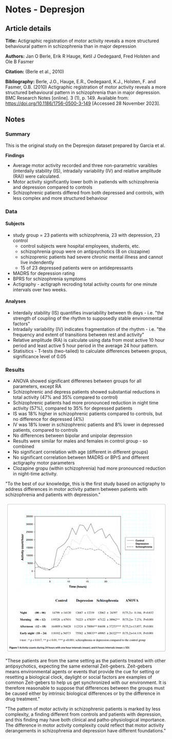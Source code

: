 # Notes - Depresjon

## Article details

**Title:** Actigraphic registration of motor activity reveals a more structured behavioural pattern in schizophrenia than in major depression

**Authors:** Jan O Berle, Erik R Hauge, Ketil J Oedegaard, Fred Holsten and Ole B Fasmer

**Citation:** (Berle et al., 2010)

**Bibliography:** Berle, J.O., Hauge, E.R., Oedegaard, K.J., Holsten, F. and Fasmer, O.B. (2010) Actigraphic registration of motor activity reveals a more structured behavioural pattern in schizophrenia than in major depression. BMC Research Notes [online]. 3 (1), p. 149. Available from: https://doi.org/10.1186/1756-0500-3-149 [Accessed 28 November 2023].


## Notes

### Summary

This is the original study on the Depresjon dataset prepared by Garcia et al. 

**Findings**
* Average motor activity recorded and three non-parametric varaibles (interdaily stability (IS), intradaily variability (IV) and relative amplitude (RA)) were calculated.
* Motor activity significantly lower both in patiends with schizophrenia and depression compared to controls
* Schizophrenic patients differed from both depressed and controls, with less complex and more structured behaviour

### Data

#### Subjects

* study group = 23 patients with schizophrenia, 23 with depression, 23 control
  * control subjects were hospital employees, students, etc.
  * schizophrenia group were on antipsychotics (8 on clozapine)
  * schizoprenic patients had severe chronic mental illness and cannot live indendently
  * 15 of 23 depressed patients were on antidepressants
* MADRS for depression rating 
* BPRS for schizophrenia symptoms
* Actigraphy - actigraph recroding total activity counts for one minute intervals over two weeks. 

#### Analyses

* Interdaily stability (IS) quantifies invariability between th days - i.e. "the strength of coupling of the rhythm to supposedly stable environmental factors"
* Intradaily variability (IV) indicates fragmentation of the rhythm - i.e. "the frequency and extent of transitions between rest and activity"
* Relative amplitude (RA) is calculate using data from most active 10 hour period and least active 5 hour period in the average 24 hour pattern.
* Statisitics - T-tests (two-tailed) to calculate differences between gropus, significance level of 0.05

### Results

* ANOVA showed significant differenes between groups for all parameters, except RA
* Schizophrenic and depress patients showed substantial reductions in total activity (47% and 35% compared to control)
* Schizophrenic patients had more pronounced reduction in night time activity (57%), compared to 35% for depressed patients
* IS was 18% higher in schizophrenic patients compared to controls, but no difference for depressed (4%)
* IV was 18% lower in schizophrenic patients and 8% lower in depressed patients, compared to controls
* No differences between bipolar and unipolar depression
* Results were similar for males and females in control group - so combined 
* No significant correlation with age (different in different groups)
* No significant correlation between MADRS or BPrS and different actigraphy motor parameters
* Clozapine gropu (within schizophrenia) had more pronounced reduction in night-time activity.

"To the best of our knowledge, this is the first study based on actigraphy to address differences in motor activity pattern between patients with schizophrenia and patients with depression."

![](/literature/_images/2023-12-26-22-20-54.png)

"These patients are from the same setting as the patients treated with other antipsychotics, expecting the same external Zeit-gebers. Zeit-gebers means environmental agents or events that provide the cue for setting or resetting a biological clock, daylight or social factors are examples of common Zeit-gebers to help us get synchronized with our environment. It is therefore reasonable to suppose that differences between the groups must be caused either by intrinsic biological differences or by the difference in drug treatment."

"The pattern of motor activity in schizophrenic patients is marked by less complexity, a finding different from controls and patients with depression, and this finding may have both clinical and patho-physiological importance. The difference in motor activity complexity could reflect that motor activity derangements in schizophrenia and depression have different foundations."